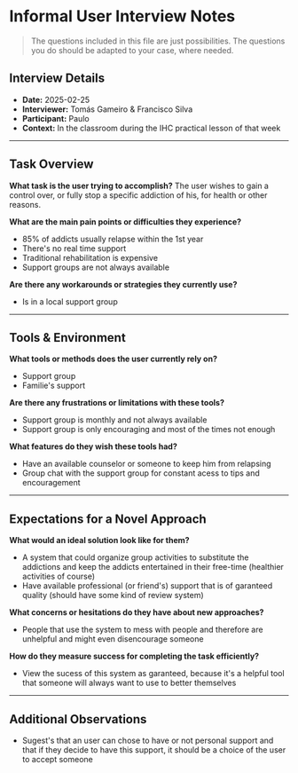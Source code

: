 # Informal User Interview Notes 

> 	The questions included in this file are just possibilities. The questions you do should be adapted to your case, where needed.

## Interview Details 
- **Date:** 2025-02-25
- **Interviewer:** Tomás Gameiro & Francisco Silva
- **Participant:** Paulo
- **Context:** In the classroom during the IHC practical lesson of that week
- --- 
## Task Overview 

 **What task is the user trying to accomplish?** 
The user wishes to gain a control over, or fully stop a specific addiction of his, for health or other reasons.

**What are the main pain points or difficulties they experience?** 
- 85% of addicts usually relapse within the 1st year
- There's no real time support
- Traditional rehabilitation is expensive
- Support groups are not always available

**Are there any workarounds or strategies they currently use?** 
- Is in a local support group 

---- 
## Tools & Environment 
**What tools or methods does the user currently rely on?** 
- Support group 
- Familie's support 

**Are there any frustrations or limitations with these tools?** 
- Support group is monthly and not always available
- Support group is only encouraging and most of the times not enough

**What features do they wish these tools had?** 
- Have an available counselor or someone to keep him from relapsing
- Group chat with the support group for constant acess to tips and encouragement 
--- 
## Expectations for a Novel Approach 

**What would an ideal solution look like for them?** 
- A system that could organize group activities to substitute the addictions and keep the addicts entertained in their free-time (healthier activities of course)
- Have available professional (or friend's) support that is of garanteed quality (should have some kind of review system)

**What concerns or hesitations do they have about new approaches?** 
-  People that use the system to mess with people and therefore are unhelpful and might even disencourage someone 

**How do they measure success for completing the task efficiently?** 
- View the sucess of this system as garanteed, because it's a helpful tool that someone will always want to use to better themselves

--- 
## Additional Observations 
- Sugest's that an user can chose to have or not personal support and that if they decide to have this support, it should be a choice of the user to accept someone